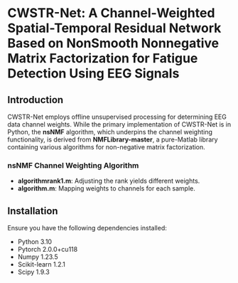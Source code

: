 # CWSTR-Net: A Channel-Weighted Spatial-Temporal Residual Network Based on NonSmooth Nonnegative Matrix Factorization for Fatigue Detection Using EEG Signals

## Introduction

CWSTR-Net employs offline unsupervised processing for determining EEG data channel weights. While the primary implementation of CWSTR-Net is in Python, the **nsNMF** algorithm, which underpins the channel weighting functionality, is derived from **NMFLibrary-master**, a pure-Matlab library containing various algorithms for non-negative matrix factorization.

### nsNMF Channel Weighting Algorithm

- **algorithmrank1.m**: Adjusting the rank yields different weights.
- **algorithm.m**: Mapping weights to channels for each sample.

## Installation

Ensure you have the following dependencies installed:

- Python 3.10
- Pytorch 2.0.0+cu118
- Numpy 1.23.5
- Scikit-learn 1.2.1
- Scipy 1.9.3
